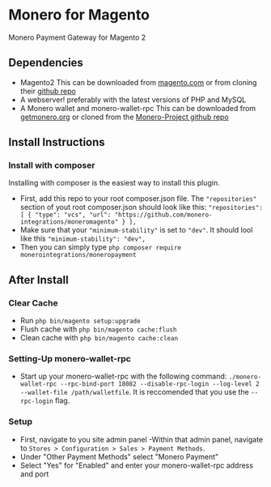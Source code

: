 # Monero for Magento
Monero Payment Gateway for Magento 2

## Dependencies
- Magento2 This can be downloaded from [magento.com](https://magento.com/) or from cloning their [github repo](https://github.com/magento/magento2)
- A webserver! preferably with the latest versions of PHP and MySQL
- A Monero wallet and monero-wallet-rpc This can be downloaded from [getmonero.org](https://getmonero.org/downloads/) or cloned from the [Monero-Project github repo](https://github.com/monero-project/monero)

## Install Instructions
### Install with composer
Installing with composer is the easiest way to install this plugin.
- First, add this repo to your root composer.json file. The `"repositories"` section of yout root composer.json should look like this:
`"repositories": [
        {
            "type": "vcs",
            "url": "https://github.com/monero-integrations/moneromagento"
        }
    ],`
- Make sure that your `"minimum-stability"` is set to `"dev"`. It should lool like this `"minimum-stability": "dev",`
- Then you can simply type `php composer require monerointegrations/moneropayment`

## After Install
### Clear Cache
- Run `php bin/magento setup:upgrade`
- Flush cache with `php bin/magento cache:flush`
- Clean cache with `php bin/magento cache:clean`

### Setting-Up monero-wallet-rpc
- Start up your monero-wallet-rpc with the following command: `./monero-wallet-rpc --rpc-bind-port 18082 --disable-rpc-login --log-level 2 --wallet-file /path/walletfile`. It is reccomended that you use the `--rpc-login` flag.

### Setup
- First, navigate to you site admin panel
-Within that admin panel, navigate to `Stores > Configuration > Sales > Payment Methods`.
- Under "Other Payment Methods" select "Monero Payment"
- Select "Yes" for "Enabled" and enter your monero-wallet-rpc address and port
